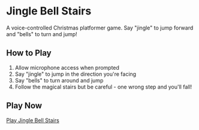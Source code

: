 # Jingle Bell Stairs

A voice-controlled Christmas platformer game. Say "jingle" to jump forward and "bells" to turn and jump!

## How to Play
1. Allow microphone access when prompted
2. Say "jingle" to jump in the direction you're facing
3. Say "bells" to turn around and jump
4. Follow the magical stairs but be careful - one wrong step and you'll fall!

## Play Now
[Play Jingle Bell Stairs](https://charlieyalf.github.io/jingle-bell-stairs) 